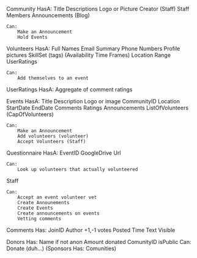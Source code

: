 Community
    HasA:
        Title
        Descriptions
        Logo or Picture
        Creator (Staff)
        Staff Members
        Announcements (Blog)

    Can:
        Make an Announcement
        Hold Events

Volunteers
    HasA:
        Full Names
        Email
        Summary
        Phone Numbers
        Profile pictures
        SkillSet (tags)
        (Availability Time Frames)
        Location
        Range
        UserRatings


    Can:
        Add themselves to an event


UserRatings
    HasA:
        Aggregate of comment ratings

Events
    HasA:
        Title
        Description
        Logo or image
        CommunityID
        Location
        StartDate
        EndDate
        Comments
        Ratings
        Announcements
        ListOfVolunteers
        (CapOfVolunteers)
    
    Can:
        Make an Announcement
        Add volunteers (volunteer) 
        Accept Volunteers (Staff)


Questionnaire
    HasA:
        EventID
        GoogleDrive Url
    
    Can:
        Look up volunteers that actually volunteered

Staff

    Can:
        Accept an event volunteer vet
        Create Announements
        Create Events
        Create announcements on events
        Vetting comments


Comments
    Has:
        JoinID
        Author
        +1,-1 votes
        Posted Time
        Text
        Visible
        
Donors
    Has:
        Name if not anon
        Amount donated
        ComunityID
        isPublic
    Can:
        Donate (duh...)
(Sponsors
    Has:
        Comunities)